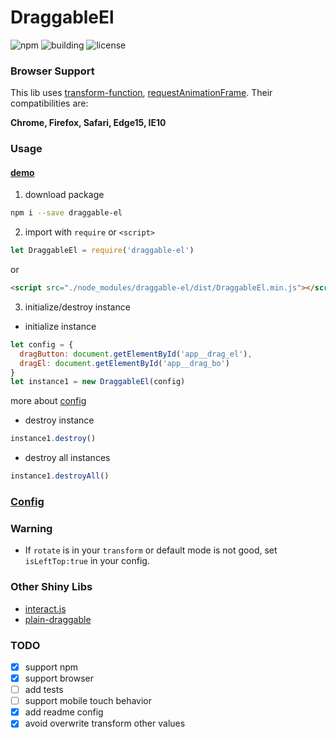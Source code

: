 # DraggableEl

![npm](https://img.shields.io/npm/v/draggable-el.svg) ![building](https://img.shields.io/badge/building-pass-brightgreen.svg) ![license](https://img.shields.io/badge/license-MIT-blue.svg)

### Browser Support

This lib uses [transform-function](https://developer.mozilla.org/en-US/docs/Web/CSS/transform-function#Browser_compatibility), [requestAnimationFrame](https://developer.mozilla.org/en-US/docs/Web/API/window/requestAnimationFrame). Their compatibilities are:

**Chrome, Firefox, Safari, Edge15, IE10**

### Usage

#### [demo](https://xianshenglu.github.io/DraggableEl/examples/index/index.html)

1. download package

```bash
npm i --save draggable-el
```

2. import with `require` or `<script>`

```js
let DraggableEl = require('draggable-el')
```

or

```html
<script src="./node_modules/draggable-el/dist/DraggableEl.min.js"></script>
```

3. initialize/destroy instance

- initialize instance

```js
let config = {
  dragButton: document.getElementById('app__drag_el'),
  dragEl: document.getElementById('app__drag_bo')
}
let instance1 = new DraggableEl(config)
```

more about [config](#Config)

- destroy instance

```js
instance1.destroy()
```

- destroy all instances

```js
instance1.destroyAll()
```

### [Config](./spec/config.md)

### Warning

- If `rotate` is in your `transform` or default mode is not good, set `isLeftTop:true` in your config.

### Other Shiny Libs

- [interact.js](https://github.com/taye/interact.js)
- [plain-draggable](https://github.com/anseki/plain-draggable)

### TODO

- [x] support npm
- [x] support browser
- [ ] add tests
- [ ] support mobile touch behavior
- [x] add readme config
- [x] avoid overwrite transform other values
